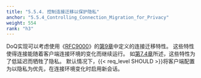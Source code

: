 ```yaml
---
title: "5.5.4. 控制连接迁移以保护隐私"
anchor: "5.5.4_Controlling_Connection_Migration_for_Privacy"
weight: 554
rank: "h3"
---
```


DoQ实现可以考虑使用《[RFC9000](../RFC9000_Chinese_Simplified)》的[第9章](../RFC9000_Chinese_Simplified/#9_Connection_Migration)中定义的连接迁移特性。
这些特性使得连接能随着客户端连接环境的变化而继续运行。
如[第7.4章](#7.4_Privacy_Issues_with_Long_Duration_Sessions)所述，这些特性为了低延迟而牺牲了隐私。
默认情况下，{{< req_level SHOULD >}}将客户端配置为以隐私为优先，在连接环境变化时启用新会话。
